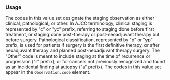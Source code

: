 ### Usage

The codes in this value set designate the staging observation as either clinical, pathological, or other. In AJCC terminology, clinical staging is represented by "c" or "yc" prefix, referring to staging done before first treatment, or staging done post-therapy or post-neoadjuvant therapy but before surgery. Pathological classification, represented by "p" or "yp" prefix, is used for patients if surgery is the first definitive therapy, or after neoadjuvant therapy and planned post-neoadjuvant therapy surgery. The "Other" code is meant to include staging at the time of recurrence or progression ("r" prefix), or for cancers not previously recognized and found as an incidental finding at autopsy ("a" prefix). The codes in this value set appear in the `Observation.code` element.